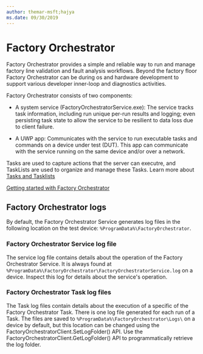 ```yaml
---
author: themar-msft;hajya
ms.date: 09/30/2019
---
```


# Factory Orchestrator

Factory Orchestrator provides a simple and reliable way to run and manage factory line validation and fault analysis workflows. Beyond the factory floor Factory Orchestrator can be during os and hardware development to support various developer inner-loop and diagnostics activities.

Factory Orchestrator consists of two components:

- A system service (FactoryOrchestratorService.exe): The service tracks task information, including run unique per-run results and logging; even persisting task state to allow the service to be resilient to data loss due to client failure.

- A UWP app: Communicates with the service to run executable tasks and commands on a device under test (DUT). This app can communicate with the service running  on the same device and/or over a network.

Tasks are used to capture actions that the server can executre, and TaskLists are used to organize and manage these Tasks. Learn more about [Tasks and Tasklists](tasks-and-tasklists.md)

[Getting started with Factory Orchestrator](get-started-with-factory-orchestrator.md)

## Factory Orchestrator logs

By default, the Factory Orchestrator Service generates log files in the following location on the test device: `%ProgramData%\FactoryOrchestrator`.

### Factory Orchestrator Service log file

The service log file contains details about the operation of the Factory Orchestrator Service. It is always found at `%ProgramData%\FactoryOrchestrator\FactoryOrchestratorService.log` on a device. Inspect this log for details about the service's operation.

### Factory Orchestrator Task log files

The Task log files contain details about the execution of a specific of the Factory Orchestrator Task. There is one log file generated for each run of a Task. The files are saved to `%ProgramData%\FactoryOrchestrator\Logs\` on a device by default, but this location can be changed using the FactoryOrchestratorClient.SetLogFolder() API. Use the FactoryOrchestratorClient.GetLogFolder() API to programmatically retrieve the log folder.
